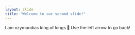 ```yaml
---
layout: slide
title: "Welcome to our second slide!"
---
```

I am ozymandias king of kings 👑
Use the left arrow to go back!
